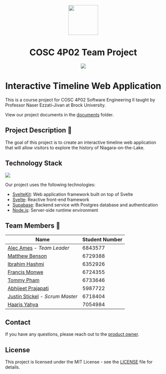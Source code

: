 <div align="center"><img width="96px" src="https://user-images.githubusercontent.com/18179415/222605007-66a06286-3f5a-4903-a837-d4c1e8c5147f.png"/></div>

<div align="center"><h1>COSC 4P02 Team Project</h1></div>

<div align=center><img src="https://img.shields.io/github/contributors/SWE-2023/COSC-4P02-Project?style=flat-square"/></div>

<div align=center><h1>Interactive Timeline Web Application</h1></div>

This is a course project for COSC 4P02 Software Engineering II taught by Professor Naser Ezzati-Jivan at Brock University. 

View our project documents in the [documents](documents) folder.

## Project Description 📝
The goal of this project is to create an interactive timeline web application that will allow visitors to explore the history of Niagara-on-the-Lake. 

## Technology Stack

<img src="https://skillicons.dev/icons?i=supabase,svelte,nodejs"/>

Our project uses the following technologies:

- [SvelteKit](https://kit.svelte.dev): Web application framework built on top of Svelte
- [Svelte](https://svelte.dev): Reactive front-end framework
- [Supabase](https://supabase.com): Backend service with Postgres database and authentication
- [Node.js](https://nodejs.org/en/): Server-side runtime environment 

## Team Members 👥

| Name | Student Number|
|------|---------------|
| [Alec Ames](https://github.com/alecames) - *Team Leader* | 6843577 |
| [Matthew Benson](https://github.com/MattMBenson)| 6729388 |
| [Ibrahim Hashmi](https://github.com/ibhashmi)| 6352926 |
| [Francis Monwe](https://github.com/monwe-jr)| 6724355 |
| [Tommy Pham](https://github.com/tommyphamca)| 6733646 |
| [Abhijeet Prajapati](https://github.com/TheDasher1)| 5987722 |
| [Justin Stickel](https://github.com/Stickelation) - *Scrum Master*| 6718404 |
| [Haaris Yahya](https://github.com/haarisyahya)| 7054984 |

## Contact

If you have any questions, please reach out to the [product owner](mailto:dev@alecames.com).

## License

This project is licensed under the MIT License - see the [LICENSE](LICENSE) file for details.
